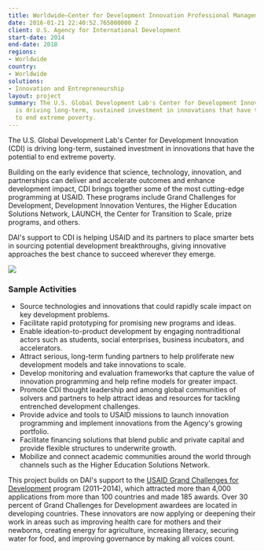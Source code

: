```yaml
---
title: Worldwide—Center for Development Innovation Professional Management Services
date: 2016-01-21 22:40:52.765000000 Z
client: U.S. Agency for International Development
start-date: 2014
end-date: 2018
regions:
- Worldwide
country:
- Worldwide
solutions:
- Innovation and Entrepreneurship
layout: project
summary: The U.S. Global Development Lab's Center for Development Innovation (CDI)
  is driving long-term, sustained investment in innovations that have the potential
  to end extreme poverty.
---
```


The U.S. Global Development Lab's Center for Development Innovation (CDI) is driving long-term, sustained investment in innovations that have the potential to end extreme poverty.

Building on the early evidence that science, technology, innovation, and partnerships can deliver and accelerate outcomes and enhance development impact, CDI brings together some of the most cutting-edge programming at USAID. These programs include Grand Challenges for Development, Development Innovation Ventures, the Higher Education Solutions Network, LAUNCH, the Center for Transition to Scale, prize programs, and others.

DAI's support to CDI is helping USAID and its partners to place smarter bets in sourcing potential development breakthroughs, giving innovative approaches the best chance to succeed wherever they emerge.

![][1]

###  Sample Activities

* Source technologies and innovations that could rapidly scale impact on key development problems.
* Facilitate rapid prototyping for promising new programs and ideas.
* Enable ideation-to-product development by engaging nontraditional actors such as students, social enterprises, business incubators, and accelerators.
* Attract serious, long-term funding partners to help proliferate new development models and take innovations to scale.
* Develop monitoring and evaluation frameworks that capture the value of innovation programming and help refine models for greater impact.
* Promote CDI thought leadership and among global communities of solvers and partners to help attract ideas and resources for tackling entrenched development challenges.
* Provide advice and tools to USAID missions to launch innovation programming and implement innovations from the Agency's growing portfolio.
* Facilitate financing solutions that blend public and private capital and provide flexible structures to underwrite growth.
* Mobilize and connect academic communities around the world through channels such as the Higher Education Solutions Network.

This project builds on DAI's support to the [USAID Grand Challenges for Development][2] program (2011–2014), which attracted more than 4,000 applications from more than 100 countries and made 185 awards. Over 30 percent of Grand Challenges for Development awardees are located in developing countries. These innovators are now applying or deepening their work in areas such as improving health care for mothers and their newborns, creating energy for agriculture, increasing literacy, securing water for food, and improving governance by making all voices count.  

[1]: /assets/images/projects/CDI-pic-1.jpg
[2]: our-work/projects/worldwide-grand-challenges-development-implementation-services
